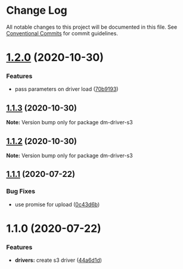 # Change Log

All notable changes to this project will be documented in this file.
See [Conventional Commits](https://conventionalcommits.org) for commit guidelines.

# [1.2.0](https://github.com/theBenForce/data-migration/compare/dm-driver-s3@1.1.3...dm-driver-s3@1.2.0) (2020-10-30)


### Features

* pass parameters on driver load ([70b9193](https://github.com/theBenForce/data-migration/commit/70b91931cc3307cb90165e67994f7384dc23590c))





## [1.1.3](https://github.com/theBenForce/data-migration/compare/dm-driver-s3@1.1.2...dm-driver-s3@1.1.3) (2020-10-30)

**Note:** Version bump only for package dm-driver-s3





## [1.1.2](https://github.com/theBenForce/data-migration/compare/dm-driver-s3@1.1.1...dm-driver-s3@1.1.2) (2020-10-30)

**Note:** Version bump only for package dm-driver-s3





## [1.1.1](https://github.com/theBenForce/data-migration/compare/dm-driver-s3@1.1.0...dm-driver-s3@1.1.1) (2020-07-22)


### Bug Fixes

* use promise for upload ([0c43d6b](https://github.com/theBenForce/data-migration/commit/0c43d6bd25e9b9d1743399a1f0e4930172f8b009))





# 1.1.0 (2020-07-22)


### Features

* **drivers:** create s3 driver ([44a6d1d](https://github.com/theBenForce/data-migration/commit/44a6d1dbd31c66c12b44f9accaecddd788e747d0))
